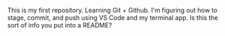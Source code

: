 This is my first repository. Learning Git + Github.
I'm figuring out how to stage, commit, and push using VS Code and my terminal app.
Is this the sort of info you put into a README? 
